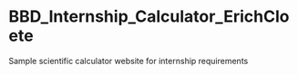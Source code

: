 # BBD_Internship_Calculator_ErichCloete
Sample scientific calculator website for internship requirements
